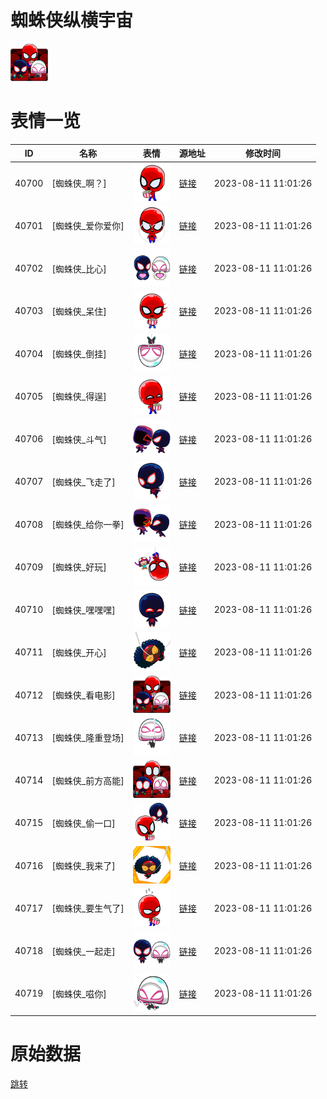 # 蜘蛛侠纵横宇宙

<img src="./cover.png" height="60" alt="cover" />

# 表情一览

|ID|名称|表情|源地址|修改时间|
|----|----|----|----|----|
|40700|[蜘蛛侠_啊？]|<img src="./pic/040700_%5B蜘蛛侠_啊？%5D.png" height="60" alt="啊？"/>|[链接](https://i0.hdslb.com/bfs/emote/4bb3c57701389c5d6b06599a450ad5c4e9c78f55.png)|2023-08-11 11:01:26|
|40701|[蜘蛛侠_爱你爱你]|<img src="./pic/040701_%5B蜘蛛侠_爱你爱你%5D.png" height="60" alt="爱你爱你"/>|[链接](https://i0.hdslb.com/bfs/emote/de5d095f32ec276db9fc66bf19c3f7aebcf5d43b.png)|2023-08-11 11:01:26|
|40702|[蜘蛛侠_比心]|<img src="./pic/040702_%5B蜘蛛侠_比心%5D.png" height="60" alt="比心"/>|[链接](https://i0.hdslb.com/bfs/emote/bb70984895669ef2e36eebffa0e848853675b43f.png)|2023-08-11 11:01:26|
|40703|[蜘蛛侠_呆住]|<img src="./pic/040703_%5B蜘蛛侠_呆住%5D.png" height="60" alt="呆住"/>|[链接](https://i0.hdslb.com/bfs/emote/23bed38d0ea288120f567ea772dafd183b16263c.png)|2023-08-11 11:01:26|
|40704|[蜘蛛侠_倒挂]|<img src="./pic/040704_%5B蜘蛛侠_倒挂%5D.png" height="60" alt="倒挂"/>|[链接](https://i0.hdslb.com/bfs/emote/d729eedcd4859bb9b09a79c73d92f07999238032.png)|2023-08-11 11:01:26|
|40705|[蜘蛛侠_得逞]|<img src="./pic/040705_%5B蜘蛛侠_得逞%5D.png" height="60" alt="得逞"/>|[链接](https://i0.hdslb.com/bfs/emote/ab1f0d613776e5320491462ff6aac7b3ef079786.png)|2023-08-11 11:01:26|
|40706|[蜘蛛侠_斗气]|<img src="./pic/040706_%5B蜘蛛侠_斗气%5D.png" height="60" alt="斗气"/>|[链接](https://i0.hdslb.com/bfs/emote/5976b0d71265d3971f087b2121e8f07641cca420.png)|2023-08-11 11:01:26|
|40707|[蜘蛛侠_飞走了]|<img src="./pic/040707_%5B蜘蛛侠_飞走了%5D.png" height="60" alt="飞走了"/>|[链接](https://i0.hdslb.com/bfs/emote/0403520a2d445d1a934b6d64592997378966ebf3.png)|2023-08-11 11:01:26|
|40708|[蜘蛛侠_给你一拳]|<img src="./pic/040708_%5B蜘蛛侠_给你一拳%5D.png" height="60" alt="给你一拳"/>|[链接](https://i0.hdslb.com/bfs/emote/8620fa85c211b11fd38d4e333136a39b8b6d68b6.png)|2023-08-11 11:01:26|
|40709|[蜘蛛侠_好玩]|<img src="./pic/040709_%5B蜘蛛侠_好玩%5D.png" height="60" alt="好玩"/>|[链接](https://i0.hdslb.com/bfs/emote/6e23fcb9161ddc819a596383b6f3dd395cade5d5.png)|2023-08-11 11:01:26|
|40710|[蜘蛛侠_嘿嘿嘿]|<img src="./pic/040710_%5B蜘蛛侠_嘿嘿嘿%5D.png" height="60" alt="嘿嘿嘿"/>|[链接](https://i0.hdslb.com/bfs/emote/18b039744d95f3ab671915f5f3bd39e79f588dd7.png)|2023-08-11 11:01:26|
|40711|[蜘蛛侠_开心]|<img src="./pic/040711_%5B蜘蛛侠_开心%5D.png" height="60" alt="开心"/>|[链接](https://i0.hdslb.com/bfs/emote/4f4e6e65b96247d8ae8aa3f9355586ad226e02d4.png)|2023-08-11 11:01:26|
|40712|[蜘蛛侠_看电影]|<img src="./pic/040712_%5B蜘蛛侠_看电影%5D.png" height="60" alt="看电影"/>|[链接](https://i0.hdslb.com/bfs/emote/32ae09d09ffb82fa101ec5521a409fccce99579c.png)|2023-08-11 11:01:26|
|40713|[蜘蛛侠_隆重登场]|<img src="./pic/040713_%5B蜘蛛侠_隆重登场%5D.png" height="60" alt="隆重登场"/>|[链接](https://i0.hdslb.com/bfs/emote/537a4f2b2c8d5bb976336716d4a723582e1037ab.png)|2023-08-11 11:01:26|
|40714|[蜘蛛侠_前方高能]|<img src="./pic/040714_%5B蜘蛛侠_前方高能%5D.png" height="60" alt="前方高能"/>|[链接](https://i0.hdslb.com/bfs/emote/15b6e603fccc061db1279e3ff00bc1820481e749.png)|2023-08-11 11:01:26|
|40715|[蜘蛛侠_偷一口]|<img src="./pic/040715_%5B蜘蛛侠_偷一口%5D.png" height="60" alt="偷一口"/>|[链接](https://i0.hdslb.com/bfs/emote/8f0eafccea3c09abe46ea76773ab862259e1bbe1.png)|2023-08-11 11:01:26|
|40716|[蜘蛛侠_我来了]|<img src="./pic/040716_%5B蜘蛛侠_我来了%5D.png" height="60" alt="我来了"/>|[链接](https://i0.hdslb.com/bfs/emote/22ea4a05f064db79585eb9f1126b8b3a8005b67c.png)|2023-08-11 11:01:26|
|40717|[蜘蛛侠_要生气了]|<img src="./pic/040717_%5B蜘蛛侠_要生气了%5D.png" height="60" alt="要生气了"/>|[链接](https://i0.hdslb.com/bfs/emote/e938fe95fd80c19dbd351f0bd7f3b6d20268ddcd.png)|2023-08-11 11:01:26|
|40718|[蜘蛛侠_一起走]|<img src="./pic/040718_%5B蜘蛛侠_一起走%5D.png" height="60" alt="一起走"/>|[链接](https://i0.hdslb.com/bfs/emote/69b900a8bb8785ad39fe0dd8000689ccce119982.png)|2023-08-11 11:01:26|
|40719|[蜘蛛侠_嗞你]|<img src="./pic/040719_%5B蜘蛛侠_嗞你%5D.png" height="60" alt="嗞你"/>|[链接](https://i0.hdslb.com/bfs/emote/185ecfacc3521c5eafedac89810bf717c06ba786.png)|2023-08-11 11:01:26|

# 原始数据

[跳转](./raw.json)

